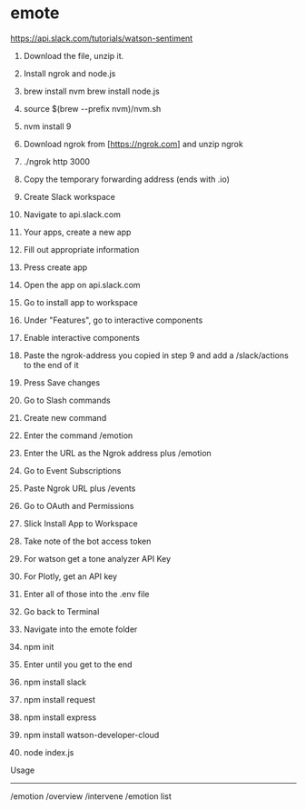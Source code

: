 # emote

https://api.slack.com/tutorials/watson-sentiment


1. Download the file, unzip it.
2. Install ngrok and node.js
3. brew install nvm
brew install node.js
4. source $(brew --prefix nvm)/nvm.sh
5. nvm install 9
6. Download ngrok from [https://ngrok.com] and unzip ngrok 
8. ./ngrok http 3000
9. Copy the temporary forwarding address (ends with .io)
10. Create Slack workspace
11. Navigate to api.slack.com
11. Your apps, create a new app
12. Fill out appropriate information
13. Press create app
14. Open the app on api.slack.com
15. Go to install app to workspace
16. Under "Features", go to interactive components
17. Enable interactive components
18. Paste the ngrok-address you copied in step 9 and add a /slack/actions to the end of it
19. Press Save changes
20. Go to Slash commands
21. Create new command
22. Enter the command /emotion
23. Enter the URL as the Ngrok address plus /emotion
24. Go to Event Subscriptions
25. Paste Ngrok URL plus /events
26. Go to OAuth and Permissions
27. Slick Install App to Workspace
28. Take note of the bot access token

29. For watson get a tone analyzer API Key
30. For Plotly, get an API key
31. Enter all of those into the .env file
32. Go back to Terminal
33. Navigate into the emote folder
34. npm init
35. Enter until you get to the end
36. npm install slack
37. npm install request
38. npm install express
39. npm install watson-developer-cloud
40. node index.js


Usage
*****

/emotion
/overview
/intervene
/emotion list

